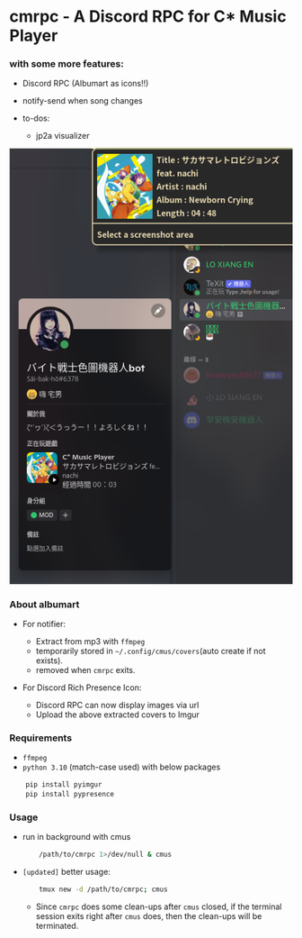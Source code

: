 # cmrpc - A Discord RPC for C* Music Player

### with some more features:
- Discord RPC (Albumart as icons!!)
- notify-send when song changes

- to-dos:
	- jp2a visualizer

![alt text](preview.png)

### About albumart

- For notifier:
	- Extract from mp3 with `ffmpeg`
	- temporarily stored in `~/.config/cmus/covers`(auto create if not exists). 
	- removed when `cmrpc` exits.

- For Discord Rich Presence Icon:
	- Discord RPC can now display images via url
	- Upload the above extracted covers to Imgur

### Requirements
- `ffmpeg`
- `python 3.10` (match-case used) with below packages
```bash
	pip install pyimgur
	pip install pypresence
```

### Usage
- run in background with cmus
	```bash
		/path/to/cmrpc 1>/dev/null & cmus
	```
- `[updated]` better usage:
	```bash
		tmux new -d /path/to/cmrpc; cmus
	```
	- Since `cmrpc` does some clean-ups after `cmus` closed, if the terminal session exits right after `cmus` does, then the clean-ups will be terminated.
